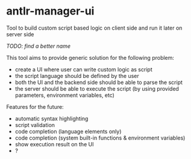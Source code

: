 # antlr-manager-ui
Tool to build custom script based logic on client side and run it later on server side

_TODO: find a better name_


This tool aims to provide generic solution for the following problem:
- create a UI where user can write custom logic as script
- the script language should be defined by the user
- both the UI and the backend side should be able to parse the script
- the server should be able to execute the script (by using provided parameters, environment variables, etc)


Features for the future:
- automatic syntax highlighting
- script validation
- code completion (language elements only)
- code completion (system built-in functions & environment variables)
- show execution result on the UI
- ?
